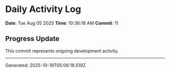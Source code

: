 # Daily Activity Log

**Date**: Tue Aug 05 2025
**Time**: 10:36:18 AM
**Commit**: 11

## Progress Update

This commit represents ongoing development activity.

---
Generated: 2025-10-19T05:06:18.519Z

